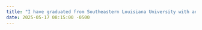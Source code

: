 ```yaml
---
title: "I have graduated from Southeastern Louisiana University with an Honors Diploma in Computer Science and a minor in Math"
date: 2025-05-17 08:15:00 -0500
---
```

